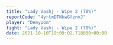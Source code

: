 ```yaml
---
title: "Lady Vashj - Wipe 2 (70%)"
reportCode: "4yrtmDTNkwGfznvJ"
player: "Demypom"
fight: "Lady Vashj - Wipe 2 (70%)"
date: 2021-10-10T19:09:02.718000+00:00
---
```

